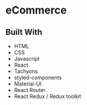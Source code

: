 # eCommerce

## Built With

* HTML
* CSS
* Javascript
* React
* Tachyons
* styled-components
* Material-UI
* React Router
* React Redux / Redux toolkit



